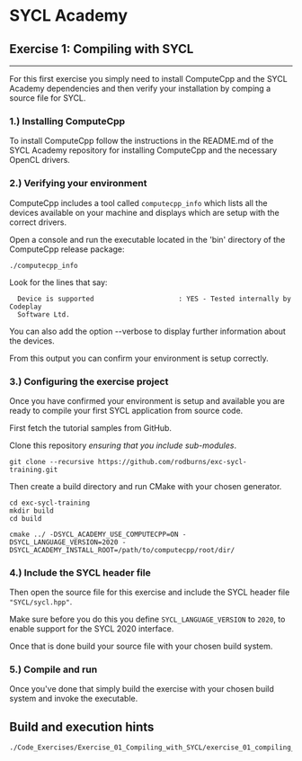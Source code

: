 # SYCL Academy

## Exercise 1: Compiling with SYCL

---

For this first exercise you simply need to install ComputeCpp and the SYCL
Academy dependencies and then verify your installation by comping a source file
for SYCL.

### 1.) Installing ComputeCpp

To install ComputeCpp follow the instructions in the README.md of the SYCL
Academy repository for installing ComputeCpp and the necessary OpenCL drivers.

### 2.) Verifying your environment

ComputeCpp includes a tool called `computecpp_info` which lists all the
devices available on your machine and displays which are setup with the correct
drivers.

Open a console and run the executable located in the 'bin' directory of the
ComputeCpp release package:

```
./computecpp_info
```

Look for the lines that say:
```
  Device is supported                     : YES - Tested internally by Codeplay
  Software Ltd.
```

You can also add the option --verbose to display further information about the
devices.

From this output you can confirm your environment is setup correctly.

### 3.) Configuring the exercise project

Once you have confirmed your environment is setup and available you are ready to
compile your first SYCL application from source code.

First fetch the tutorial samples from GitHub.

Clone this repository *ensuring that you include sub-modules*.

```
git clone --recursive https://github.com/rodburns/exc-sycl-training.git
```

Then create a build directory and run CMake with your chosen generator.

```
cd exc-sycl-training
mkdir build
cd build

cmake ../ -DSYCL_ACADEMY_USE_COMPUTECPP=ON -DSYCL_LANGUAGE_VERSION=2020 -DSYCL_ACADEMY_INSTALL_ROOT=/path/to/computecpp/root/dir/
```

### 4.) Include the SYCL header file

Then open the source file for this exercise and include the SYCL header file
`"SYCL/sycl.hpp"`.

Make sure before you do this you define `SYCL_LANGUAGE_VERSION` to `2020`, to
enable support for the SYCL 2020 interface.

Once that is done build your source file with your chosen build system.

### 5.) Compile and run

Once you've done that simply build the exercise with your chosen build system
and invoke the executable.

## Build and execution hints

```make exercise_01_compiling_with_sycl_source
./Code_Exercises/Exercise_01_Compiling_with_SYCL/exercise_01_compiling_with_sycl_source```

